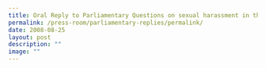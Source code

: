 ```yaml
---
title: Oral Reply to Parliamentary Questions on sexual harassment in the workplace
permalink: /press-room/parliamentary-replies/permalink/
date: 2008-08-25
layout: post
description: ""
image: ""
---
```

